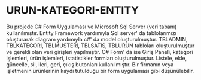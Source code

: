 # URUN-KATEGORI-ENTITY
Bu projede C# Form Uygulaması ve Microsoft Sql Server (veri tabanı) kullanılmıştır.
Entity Framework yardımıyla Sql server' da tablolarımızı oluşturarak diagram yardımıyla c#' da model oluşturulmuştur.
TBLADMIN, TBLKATEGORI, TBLMUSTERI, TBLSATIS, TBLURUN tabloları oluşturulmuştur ve gerekli olan veri girişleri yapılmıştır.
C# Form' da ise Giriş Paneli, kategori işlemleri, ürün işlemleri, istatistikler formları oluşturulmuştur. 
Listele, ekle, güncelle, sil, ileri, geri, çıkış butonları kullanılmıştır.
Bir firmanın veya işletmenin ürünlerinin kaydı tutulduğu bir form uygulaması gibi düşünülebilir.
